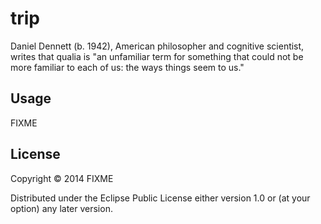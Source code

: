 # trip

Daniel Dennett (b. 1942), American philosopher and cognitive scientist, writes that qualia is "an unfamiliar term for something that could not be more familiar to each of us: the ways things seem to us."

## Usage

FIXME

## License

Copyright © 2014 FIXME

Distributed under the Eclipse Public License either version 1.0 or (at
your option) any later version.
